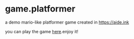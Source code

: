 # game.platformer
a demo mario-like platformer game created in https://aide.ink

you can play the game [here](https://aideink.github.io/game.platformer/).enjoy it!
